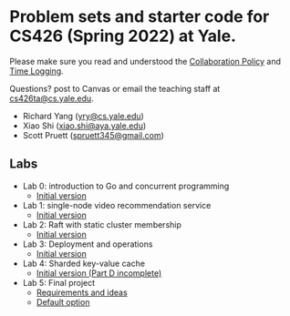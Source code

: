 # Problem sets and starter code for CS426 (Spring 2022) at Yale.

Please make sure you read and understood the [Collaboration Policy](collaboration_policy.md) and [Time Logging](time_logging.md).

Questions? post to Canvas or email the teaching staff at cs426ta@cs.yale.edu.
  - Richard Yang (yry@cs.yale.edu)
  - Xiao Shi (xiao.shi@aya.yale.edu)
  - Scott Pruett (spruett345@gmail.com)

## Labs
 - Lab 0: introduction to Go and concurrent programming
   - [Initial version](lab0/lab0.md)
 - Lab 1: single-node video recommendation service
   - [Initial version](lab1/lab1.md)
 - Lab 2: Raft with static cluster membership
   - [Initial version](lab2/lab2.md)
 - Lab 3: Deployment and operations
   - [Initial version](lab3/lab3.md)
 - Lab 4: Sharded key-value cache
   - [Initial version (Part D incomplete)](lab4/lab4.md)
 - Lab 5: Final project
   - [Requirements and ideas](https://docs.google.com/document/d/1KAj0vWXFoL4ITRjF9h7PQu8xQiUOdg2P2Gqw0448V7A/edit?usp=sharing)
   - [Default option](lab5_preview.md)
